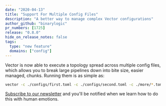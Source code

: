 ```yaml
---
date: "2020-04-13"
title: "Support For Multiple Config Files"
description: "A better way to manage complex Vector configurations"
author_github: "binarylogic"
pr_numbers: [1725]
release: "0.8.0"
hide_on_release_notes: false
tags:
  type: "new feature"
  domains: ["config"]
---
```


Vector is now able to execute a topology spread across multiple config files,
which allows you to break large pipelines down into bite size, easier managed,
chunks. Running them is as simple as:

```bash
vector -c ./configs/first.toml -c ./configs/second.toml -c ./more/*.toml
```

[Subscribe to our newsletter][pages.community] and you'll be notified when we
learn how to do this with human emotions.

[pages.community]: /community/
